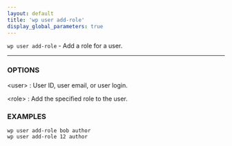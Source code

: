```yaml
---
layout: default
title: 'wp user add-role'
display_global_parameters: true
---
```


`wp user add-role` - Add a role for a user.

<hr />

### OPTIONS

&lt;user&gt;
: User ID, user email, or user login.

&lt;role&gt;
: Add the specified role to the user.

### EXAMPLES

    wp user add-role bob author
    wp user add-role 12 author



